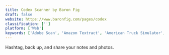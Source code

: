 ```yaml
---
title: Codex Scanner by Baron Fig
draft: false 
website: https://www.baronfig.com/pages/codex
classification: ['']
platform: ['Web']
keywords: ['Adobe Scan', 'Amazon Textract', 'American Truck Simulator', 'CTRL-F', 'DocHub', 'DocParser', 'Evernote', 'Find It', 'GitBook', 'Nanonets OCR', 'Pattern', 'ScanR', 'Scanner Pro by Readdle', 'Scannr', 'TurboScan', 'Velocity Data Entry']
---
```

Hashtag, back up, and share your notes and photos.